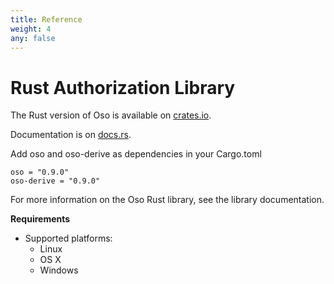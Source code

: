 ```yaml
---
title: Reference
weight: 4
any: false
---
```

# Rust Authorization Library

The Rust version of Oso is available on [crates.io](https://crates.io/crates/oso).

Documentation is on [docs.rs](https://docs.rs/oso/).

Add oso and oso-derive as dependencies in your Cargo.toml

```
oso = "0.9.0"
oso-derive = "0.9.0"
```

For more information on the Oso Rust library, see the
library documentation.

**Requirements**

* Supported platforms:
  * Linux
  * OS X
  * Windows

